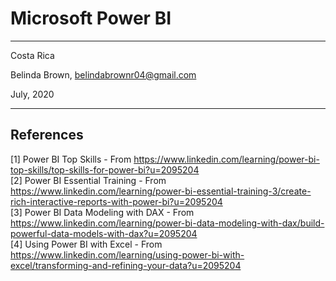 # Microsoft Power BI 

----------

Costa Rica

Belinda Brown, belindabrownr04@gmail.com

July, 2020

----------

## References 
[1] Power BI Top Skills - From https://www.linkedin.com/learning/power-bi-top-skills/top-skills-for-power-bi?u=2095204 <br/>
[2] Power BI Essential Training - From https://www.linkedin.com/learning/power-bi-essential-training-3/create-rich-interactive-reports-with-power-bi?u=2095204 <br/>
[3] Power BI Data Modeling with DAX - From https://www.linkedin.com/learning/power-bi-data-modeling-with-dax/build-powerful-data-models-with-dax?u=2095204 <br/>
[4] Using Power BI with Excel - From https://www.linkedin.com/learning/using-power-bi-with-excel/transforming-and-refining-your-data?u=2095204
